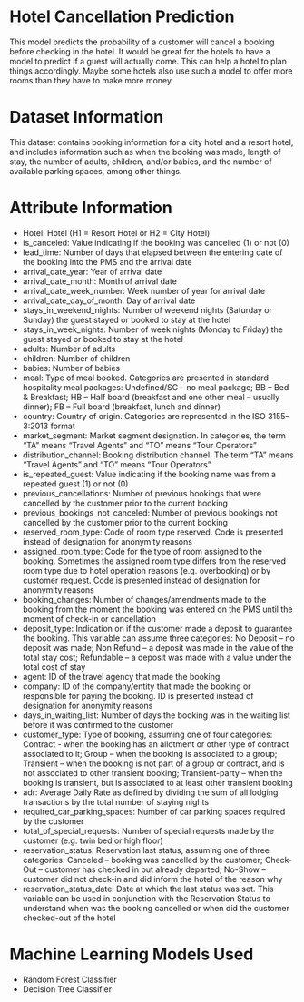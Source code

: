 # Hotel Cancellation Prediction
This model predicts the probability of a customer will cancel a booking before checking in the hotel. It would be great for the hotels to have a model to predict if a guest will actually come. This can help a hotel to plan things accordingly. Maybe some hotels also use such a model to offer more rooms than they have to make more money.
# Dataset Information
This dataset contains booking information for a city hotel and a resort hotel, and includes information such as when the booking was made, length of stay, the number of adults, children, and/or babies, and the number of available parking spaces, among other things. 
# Attribute Information
* Hotel: Hotel (H1 = Resort Hotel or H2 = City Hotel)
* is_canceled: Value indicating if the booking was cancelled (1) or not (0)
* lead_time: Number of days that elapsed between the entering date of the booking into the PMS and the arrival date
* arrival_date_year: Year of arrival date
* arrival_date_month: Month of arrival date
* arrival_date_week_number: Week number of year for arrival date
* arrival_date_day_of_month: Day of arrival date
* stays_in_weekend_nights: Number of weekend nights (Saturday or Sunday) the guest stayed or booked to stay at the hotel
* stays_in_week_nights: Number of week nights (Monday to Friday) the guest stayed or booked to stay at the hotel
* adults: Number of adults
* children: Number of children
* babies: Number of babies
* meal: Type of meal booked. Categories are presented in standard hospitality meal packages: Undefined/SC – no meal package; BB – Bed & Breakfast; HB – Half board (breakfast and one other meal – usually dinner); FB – Full board (breakfast, lunch and dinner)
* country: Country of origin. Categories are represented in the ISO 3155–3:2013 format
* market_segment: Market segment designation. In categories, the term “TA” means “Travel Agents” and “TO” means “Tour Operators”
* distribution_channel: Booking distribution channel. The term “TA” means “Travel Agents” and “TO” means “Tour Operators”
* is_repeated_guest: Value indicating if the booking name was from a repeated guest (1) or not (0)
* previous_cancellations: Number of previous bookings that were cancelled by the customer prior to the current booking
* previous_bookings_not_canceled: Number of previous bookings not cancelled by the customer prior to the current booking
* reserved_room_type: Code of room type reserved. Code is presented instead of designation for anonymity reasons
* assigned_room_type: Code for the type of room assigned to the booking. Sometimes the assigned room type differs from the reserved room type due to hotel operation reasons (e.g. overbooking) or by customer request. Code is presented instead of designation for anonymity reasons
* booking_changes: Number of changes/amendments made to the booking from the moment the booking was entered on the PMS until the moment of check-in or cancellation
* deposit_type: Indication on if the customer made a deposit to guarantee the booking. This variable can assume three categories: No Deposit – no deposit was made; Non Refund – a deposit was made in the value of the total stay cost; Refundable – a deposit was made with a value under the total cost of stay
* agent: ID of the travel agency that made the booking
* company: ID of the company/entity that made the booking or responsible for paying the booking. ID is presented instead of designation for anonymity reasons
* days_in_waiting_list: Number of days the booking was in the waiting list before it was confirmed to the customer
* customer_type: Type of booking, assuming one of four categories: Contract - when the booking has an allotment or other type of contract associated to it; Group – when the booking is associated to a group; Transient – when the booking is not part of a group or contract, and is not associated to other transient booking; Transient-party – when the booking is transient, but is associated to at least other transient booking
* adr: Average Daily Rate as defined by dividing the sum of all lodging transactions by the total number of staying nights
* required_car_parking_spaces: Number of car parking spaces required by the customer
* total_of_special_requests: Number of special requests made by the customer (e.g. twin bed or high floor)
* reservation_status: Reservation last status, assuming one of three categories: Canceled – booking was cancelled by the customer; Check-Out – customer has checked in but already departed; No-Show – customer did not check-in and did inform the hotel of the reason why
* reservation_status_date: Date at which the last status was set. This variable can be used in conjunction with the Reservation Status to understand when was the booking cancelled or when did the customer checked-out of the hotel
# Machine Learning Models Used
* Random Forest Classifier
* Decision Tree Classifier
